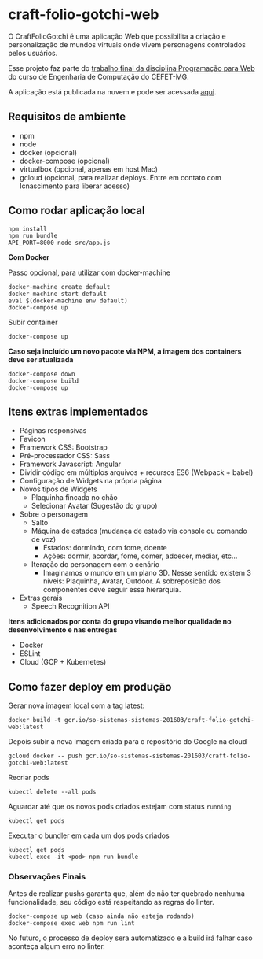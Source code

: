 # craft-folio-gotchi-web

O CraftFolioGotchi é uma aplicação Web que possibilita a criação e personalização de mundos virtuais onde vivem personagens controlados pelos usuários.

Esse projeto faz parte do [trabalho final da disciplina Programação para Web](https://github.com/fegemo/cefet-web/tree/master/assignments/project-craftfoliogotchi) do curso de Engenharia de Computação do CEFET-MG.

A aplicação está publicada na nuvem e pode ser acessada [aqui](http://35.184.50.176).

## Requisitos de ambiente

- npm
- node
- docker (opcional)
- docker-compose (opcional)
- virtualbox (opcional, apenas em host Mac)
- gcloud (opcional, para realizar deploys. Entre em contato com lcnascimento para liberar acesso)

## Como rodar aplicação local

```shell
npm install
npm run bundle
API_PORT=8000 node src/app.js
```

__Com Docker__

Passo opcional, para utilizar com docker-machine

```shell
docker-machine create default
docker-machine start default
eval $(docker-machine env default)
docker-compose up
```

Subir container

```shell
docker-compose up
```

__Caso seja incluído um novo pacote via NPM, a imagem dos containers deve ser atualizada__

```shell
docker-compose down
docker-compose build
docker-compose up
```

## Itens extras implementados

- Páginas responsivas
- Favicon
- Framework CSS: Bootstrap
- Pré-processador CSS: Sass
- Framework Javascript: Angular
- Dividir código em múltiplos arquivos + recursos ES6 (Webpack + babel)
- Configuração de Widgets na própria página
- Novos tipos de Widgets
  - Plaquinha fincada no chão
  - Selecionar Avatar (Sugestão do grupo)
- Sobre o personagem
  - Salto
  - Máquina de estados (mudança de estado via console ou comando de voz)
    - Estados: dormindo, com fome, doente
    - Ações: dormir, acordar, fome, comer, adoecer, mediar, etc...
  - Iteração do personagem com o cenário
    - Imaginamos o mundo em um plano 3D. Nesse sentido existem 3 níveis: Plaquinha, Avatar, Outdoor. A sobreposicão dos componentes deve seguir essa hierarquia.
- Extras gerais
  - Speech Recognition API

__Itens adicionados por conta do grupo visando melhor qualidade no desenvolvimento e nas entregas__

- Docker
- ESLint
- Cloud (GCP + Kubernetes)

## Como fazer deploy em produção

Gerar nova imagem local com a tag latest:

```shell
docker build -t gcr.io/so-sistemas-sistemas-201603/craft-folio-gotchi-web:latest
```

Depois subir a nova imagem criada para o repositório do Google na cloud

```shell
gcloud docker -- push gcr.io/so-sistemas-sistemas-201603/craft-folio-gotchi-web:latest
```

Recriar pods

```shell
kubectl delete --all pods
```

Aguardar até que os novos pods criados estejam com status `running`

```shell
kubectl get pods
```

Executar o bundler em cada um dos pods criados

```shell
kubectl get pods
kubectl exec -it <pod> npm run bundle
```

### Observações Finais

Antes de realizar pushs garanta que, além de não ter quebrado nenhuma funcionalidade, seu código está respeitando as regras do linter.

```shell
docker-compose up web (caso ainda não esteja rodando)
docker-compose exec web npm run lint
```

No futuro, o processo de deploy sera automatizado e a build irá falhar caso aconteça algum erro no linter.

